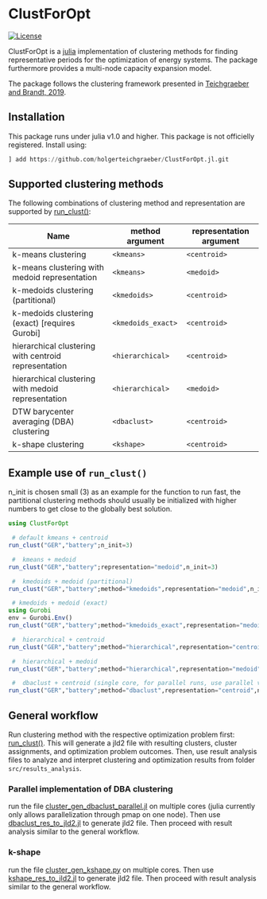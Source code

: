 # ClustForOpt

[![License](http://img.shields.io/badge/license-MIT-brightgreen.svg?style=flat)](LICENSE.md)

ClustForOpt is a [julia](www.juliaopt.com) implementation of clustering methods for finding representative periods for the optimization of energy systems. The package furthermore provides a multi-node capacity expansion model. 

The package follows the clustering framework presented in [Teichgraeber and Brandt, 2019](http://www.optimization-online.org/DB_HTML/2018/09/6814.html).

## Installation
This package runs under julia v1.0 and higher.
This package is not officielly registered. Install using:

```julia
] add https://github.com/holgerteichgraeber/ClustForOpt.jl.git
```

## Supported clustering methods

The following combinations of clustering method and representation are supported by [run\_clust()](src/clust_algorithms/run_clust.jl):

Name | method argument | representation argument
---- | --------------- | -----------------------
k-means clustering | `<kmeans>` | `<centroid>`
k-means clustering with medoid representation | `<kmeans>` | `<medoid>`
k-medoids clustering (partitional) | `<kmedoids>` | `<centroid>`
k-medoids clustering (exact) [requires Gurobi] | `<kmedoids_exact>` | `<centroid>`
hierarchical clustering with centroid representation | `<hierarchical>` | `<centroid>`
hierarchical clustering with medoid representation | `<hierarchical>` | `<medoid>`
DTW barycenter averaging (DBA) clustering | `<dbaclust>` | `<centroid>`
k-shape clustering | `<kshape>` | `<centroid>`

## Example use of `run_clust()`
n\_init is chosen small (3) as an example for the function to run fast, the partitional clustering methods should usually be initialized with higher numbers to get close to the globally best solution.

```julia
using ClustForOpt

 # default kmeans + centroid
run_clust("GER","battery";n_init=3)

 #  kmeans + medoid
run_clust("GER","battery";representation="medoid",n_init=3)

 #  kmedoids + medoid (partitional)
run_clust("GER","battery";method="kmedoids",representation="medoid",n_init=3)

 # kmedoids + medoid (exact)
using Gurobi
env = Gurobi.Env()
run_clust("GER","battery";method="kmedoids_exact",representation="medoid",n_init=3,gurobi_env=env)

 #  hierarchical + centroid
run_clust("GER","battery";method="hierarchical",representation="centroid",n_init=1)

 #  hierarchical + medoid
run_clust("GER","battery";method="hierarchical",representation="medoid",n_init=1)

 #  dbaclust + centroid (single core, for parallel runs, use parallel version)
run_clust("GER","battery";method="dbaclust",representation="centroid",n_init=3,iterations=50,rad_sc_min=0,rad_sc_max=1,inner_iterations=30)

```

## General workflow

Run clustering method with the respective optimization problem first: [run\_clust()](src/clust_algorithms/run_clust.jl).
This will generate a jld2 file with resulting clusters, cluster assignments, and optimization problem outcomes.
Then, use result analysis files to analyze and interpret clustering and optimization results from folder `src/results_analysis`.

### Parallel implementation of DBA clustering
run the file [cluster\_gen\_dbaclust\_parallel.jl](src/clust_algorithms/runfiles/cluster_gen_dbaclust_parallel.jl) on multiple cores (julia currently only allows parallelization through pmap on one node). Then use [dbaclust\_res\_to\_jld2.jl](src/results_analysis/dbaclust_res_to_jld2.jl) to generate jld2 file. Then proceed with result analysis similar to the general workflow.


### k-shape
run the file [cluster\_gen\_kshape.py](src/clust_algorithms/runfiles/cluster_gen_kshape.py) on multiple cores. Then use [kshape\_res\_to\_jld2.jl](src/results_analysis/kshape_res_to_jld2.jl) to generate jld2 file. Then proceed with result analysis similar to the general workflow.
